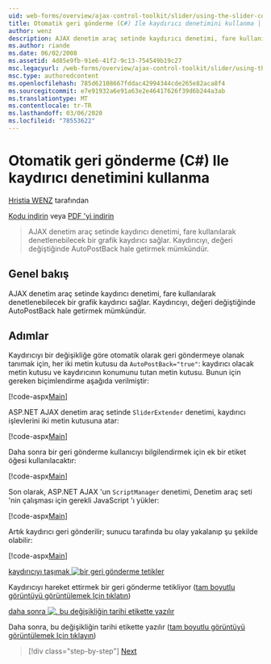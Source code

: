 ```yaml
---
uid: web-forms/overview/ajax-control-toolkit/slider/using-the-slider-control-with-auto-postback-cs
title: Otomatik geri gönderme (C#) Ile kaydırıcı denetimini kullanma | Microsoft Docs
author: wenz
description: AJAX denetim araç setinde kaydırıcı denetimi, fare kullanılarak denetlenebilecek bir grafik kaydırıcı sağlar. Kaydırıcı için bir oto gönder...
ms.author: riande
ms.date: 06/02/2008
ms.assetid: 4d85e9fb-91e6-41f2-9c13-754549b19c27
msc.legacyurl: /web-forms/overview/ajax-control-toolkit/slider/using-the-slider-control-with-auto-postback-cs
msc.type: authoredcontent
ms.openlocfilehash: 785d62108667fddac42994344cde265e82aca8f4
ms.sourcegitcommit: e7e91932a6e91a63e2e46417626f39d6b244a3ab
ms.translationtype: MT
ms.contentlocale: tr-TR
ms.lasthandoff: 03/06/2020
ms.locfileid: "78553622"
---
```

# <a name="using-the-slider-control-with-auto-postback-c"></a>Otomatik geri gönderme (C#) Ile kaydırıcı denetimini kullanma

[Hristia WENZ](https://github.com/wenz) tarafından

[Kodu indirin](https://download.microsoft.com/download/9/3/f/93f8daea-bebd-4821-833b-95205389c7d0/Slider1.cs.zip) veya [PDF 'yi indirin](https://download.microsoft.com/download/b/6/a/b6ae89ee-df69-4c87-9bfb-ad1eb2b23373/slider1CS.pdf)

> AJAX denetim araç setinde kaydırıcı denetimi, fare kullanılarak denetlenebilecek bir grafik kaydırıcı sağlar. Kaydırıcıyı, değeri değiştiğinde AutoPostBack hale getirmek mümkündür.

## <a name="overview"></a>Genel bakış

AJAX denetim araç setinde kaydırıcı denetimi, fare kullanılarak denetlenebilecek bir grafik kaydırıcı sağlar. Kaydırıcıyı, değeri değiştiğinde AutoPostBack hale getirmek mümkündür.

## <a name="steps"></a>Adımlar

Kaydırıcıyı bir değişikliğe göre otomatik olarak geri göndermeye olanak tanımak için, her iki metin kutusu da `AutoPostBack="true"`: kaydırıcı olacak metin kutusu ve kaydırıcının konumunu tutan metin kutusu. Bunun için gereken biçimlendirme aşağıda verilmiştir:

[!code-aspx[Main](using-the-slider-control-with-auto-postback-cs/samples/sample1.aspx)]

ASP.NET AJAX denetim araç setinde `SliderExtender` denetimi, kaydırıcı işlevlerini iki metin kutusuna atar:

[!code-aspx[Main](using-the-slider-control-with-auto-postback-cs/samples/sample2.aspx)]

Daha sonra bir geri gönderme kullanıcıyı bilgilendirmek için ek bir etiket öğesi kullanılacaktır:

[!code-aspx[Main](using-the-slider-control-with-auto-postback-cs/samples/sample3.aspx)]

Son olarak, ASP.NET AJAX 'un `ScriptManager` denetimi, Denetim araç seti 'nin çalışması için gerekli JavaScript 'ı yükler:

[!code-aspx[Main](using-the-slider-control-with-auto-postback-cs/samples/sample4.aspx)]

Artık kaydırıcı geri gönderilir; sunucu tarafında bu olay yakalanıp şu şekilde olabilir:

[!code-aspx[Main](using-the-slider-control-with-auto-postback-cs/samples/sample5.aspx)]

[kaydırıcıyı taşımak ![bir geri gönderme tetikler](using-the-slider-control-with-auto-postback-cs/_static/image2.png)](using-the-slider-control-with-auto-postback-cs/_static/image1.png)

Kaydırıcıyı hareket ettirmek bir geri gönderme tetikliyor ([tam boyutlu görüntüyü görüntülemek Için tıklatın](using-the-slider-control-with-auto-postback-cs/_static/image3.png))

[daha sonra ![, bu değişikliğin tarihi etikette yazılır](using-the-slider-control-with-auto-postback-cs/_static/image5.png)](using-the-slider-control-with-auto-postback-cs/_static/image4.png)

Daha sonra, bu değişikliğin tarihi etikette yazılır ([tam boyutlu görüntüyü görüntülemek Için tıklayın](using-the-slider-control-with-auto-postback-cs/_static/image6.png))

> [!div class="step-by-step"]
> [Next](databinding-the-slider-control-cs.md)
